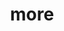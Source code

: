 ---
layout: page
title: more
nav: true
nav_order: 6
dropdown: true
children: 
    - title: publications
      permalink: /publications/
    # - title: divider
    # - title: projects
    #   permalink: /projects/
---